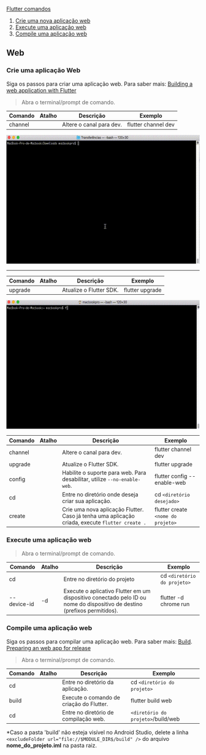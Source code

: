[Flutter comandos](README.md)

1. [Crie uma nova aplicação web](#crie-uma-aplicação-web)
1. [Execute uma aplicação web](#execute-uma-aplicação-web)
1. [Compile uma aplicação web](#compile-uma-aplicação-web)

## Web
### Crie uma aplicação Web
Siga os passos para criar uma aplicação web. Para saber mais: [Building a web application with Flutter](https://flutter.dev/docs/get-started/web)
> Abra o terminal/prompt de comando.

| Comando         |Atalho   | Descrição                                                                                                                                              | Exemplo                               |
|-----------------|---------|--------------------------------------------------------------------------------------------------------------------------------------------------------|---------------------------------------|
| channel              |         | Altere o canal para dev.                                      | flutter channel dev    |

![flutter channel](https://github.com/RicardoRaymundo/nome_do_projeto/blob/master/flutter_commands/images/commands/flutter_channel.gif)

-------------

| Comando         |Atalho   | Descrição                                                                                                                                              | Exemplo                               |
|-----------------|---------|--------------------------------------------------------------------------------------------------------------------------------------------------------|---------------------------------------|
| upgrade              |         | Atualize o Flutter SDK.                                      | flutter upgrade    |

![flutter upgrade](https://github.com/RicardoRaymundo/nome_do_projeto/blob/master/flutter_commands/images/commands/flutter_upgrade.gif)

| Comando         |Atalho   | Descrição                                                                                                                                              | Exemplo                               |
|-----------------|---------|--------------------------------------------------------------------------------------------------------------------------------------------------------|---------------------------------------|
| channel              |         | Altere o canal para dev.                                      | flutter channel dev    |
| upgrade              |         | Atualize o Flutter SDK.                                      | flutter upgrade    |
| config              |         | Habilite o suporte para web. Para desabilitar, utilize `--no-enable-web`.          | flutter config --enable-web    |
| cd              |         | Entre no diretório onde deseja criar sua aplicação.                   | cd `<diretório desejado>`    |
| create          |         | Crie uma nova aplicação Flutter. Caso já tenha uma aplicação criada, execute `flutter create .`                                     | flutter create `<nome do projeto>`    |

### Execute uma aplicação web
> Abra o terminal/prompt de comando.

| Comando         |Atalho   | Descrição                                                                                                                                              | Exemplo                               |
|-----------------|---------|--------------------------------------------------------------------------------------------------------------------------------------------------------|---------------------------------------|
| cd              |         | Entre no diretório do projeto                                                                                                                          | cd `<diretório do projeto>`           |
| --device-id | -d | Execute o aplicativo Flutter em um dispositivo conectado pelo ID ou nome do dispositivo de destino (prefixos permitidos).                              | flutter -d chrome run |

### Compile uma aplicação web
Siga os passos para compilar uma aplicação web. Para saber mais: [Build](#build). 
[Preparing an web app for release](https://flutter.dev/docs/deployment/web) 
> Abra o terminal/prompt de comando.

| Comando         |Atalho   | Descrição                                                                                                                                              | Exemplo                               |
|-----------------|---------|--------------------------------------------------------------------------------------------------------------------------------------------------------|---------------------------------------|
| cd              |         | Entre no diretório da aplicação.                                                                                                                          | cd `<diretório do projeto>`           |
| build             || Execute o comando de criação do Flutter.                                                                                                                          | flutter build web                           |
| cd             || Entre no diretório de compilação web.                                                                                                                          | `<diretório do projeto>`/build/web                           |

*Caso a pasta 'build' não esteja visível no Android Studio, delete a linha `<excludeFolder url="file://$MODULE_DIR$/build" />` do arquivo **nome_do_projeto.iml** na pasta raiz.
